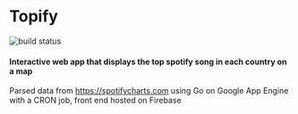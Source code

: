 # Topify

![build status](https://travis-ci.org/derekyin/topify.svg?branch=master)

#### Interactive web app that displays the top spotify song in each country on a map 

Parsed data from https://spotifycharts.com using Go on Google App Engine with a CRON job, front end hosted on Firebase
